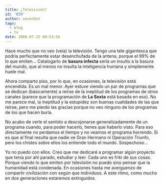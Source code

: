 ```yaml
---
title: ¿Televisión?
id: '839'
author: neverbot
tags:
  - blog
  - tv
date: 2008-07-15 08:53:34
---
```


Hace mucho que no veo (veía) la televisión. Tengo una tele gigantesca que podría perfectamente estar desenchufada de la antena, porque el 99% de lo que emiten... Catalogarlo de **basura infecta** sería un insulto a la basura del mundo, que al menos no insulta la inteligencia humana y simplemente huele mal.

Ahora comparto piso, por lo que, en ocasiones, la televisión está encendida. Es un mal menor. Ayer estuve viendo un par de programas que se dedican (básicamente) a reírse de la ineptitud de los programas de otros canales (parece que la programación de **La Sexta** está basada en eso). No me parece mal, la ineptitud y la estupidez son buenas cualidades de las que reírse, pero me pierdo las gracias porque no veo ninguno de los programas de los que hacen burla.

No acabo de verle el sentido a descojonarse generalizadamente de un programa cuando, para poder hacerlo, tienes que haberlo visto. Para eso directamente no perdamos el tiempo y no veamos el programa horrendo. Si es que al final resulta que nadie ve Gran Hermano ni Operación Triunfo, pero los chistes sobre ellos los entiende todo el mundo. Sospechoso...

Yo no puedo con ellos. Creo que me dedicaré a programar algún proyecto que tenía por ahí parado, estudiar y leer. Cada uno es friki de sus cosas. Porque viendo lo que emiten por televisión no puedo sino pensar que la humanidad está condenada. En ocasiones hasta me averguenzo de compartir civilización con según que individuos. A este ritmo, como mucho en dos generaciones estaremos extinguidos.
